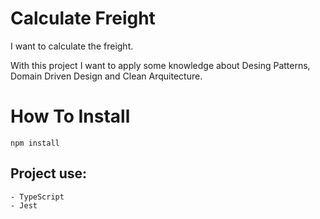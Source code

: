 # Calculate Freight

I want to calculate the freight.

With this project I want to apply some knowledge about Desing Patterns, Domain Driven Design and Clean Arquitecture.

# How To Install

    npm install

## Project use:
    - TypeScript
    - Jest







